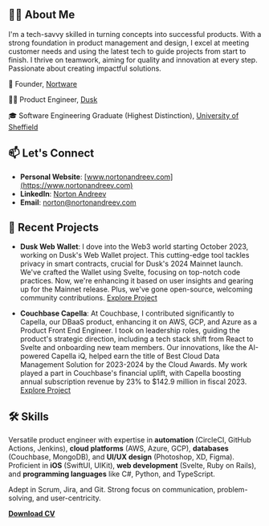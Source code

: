 
## 👨‍💼 About Me
I'm a tech-savvy skilled in turning concepts into successful products. With a strong foundation in product management and design, I excel at meeting customer needs and using the latest tech to guide projects from start to finish. I thrive on teamwork, aiming for quality and innovation at every step. Passionate about creating impactful solutions.

🚀 Founder, [Nortware](www.nortware.ltd)

👨‍💻 Product Engineer, [Dusk](https://dusk.network)

🎓 Software Engineering Graduate (Highest Distinction), [University of Sheffield](https://www.sheffield.ac.uk)

## 📫 Let's Connect
- **Personal Website**: [www.nortonandreev.com](https://www.nortonandreev.com)
- **LinkedIn**: [Norton Andreev](https://www.linkedin.com/in/nortonandreev)
- **Email**: [norton@nortonandreev.com](mailto:norton@nortonandreev.com)

## 💼 Recent Projects
- **Dusk Web Wallet**: 
I dove into the Web3 world starting October 2023, working on Dusk's Web Wallet project. This cutting-edge tool tackles privacy in smart contracts, crucial for Dusk's 2024 Mainnet launch. We've crafted the Wallet using Svelte, focusing on top-notch code practices. Now, we're enhancing it based on user insights and gearing up for the Mainnet release. Plus, we've gone open-source, welcoming community contributions. [Explore Project](https://wallet.dusk.network)

- **Couchbase Capella**: 
At Couchbase, I contributed significantly to Capella, our DBaaS product, enhancing it on AWS, GCP, and Azure as a Product Front End Engineer. I took on leadership roles, guiding the product's strategic direction, including a tech stack shift from React to Svelte and onboarding new team members. Our innovations, like the AI-powered Capella iQ, helped earn the title of Best Cloud Data Management Solution for 2023-2024 by the Cloud Awards. My work played a part in Couchbase's financial uplift, with Capella boosting annual subscription revenue by 23% to $142.9 million in fiscal 2023. [Explore Project](https://capella.couchbase.com)

## 🛠 Skills
Versatile product engineer with expertise in **automation** (CircleCI, GitHub Actions, Jenkins), **cloud platforms** (AWS, Azure, GCP), **databases** (Couchbase, MongoDB), and **UI/UX design** (Photoshop, XD, Figma). Proficient in **iOS** (SwiftUI, UIKit), **web development** (Svelte, Ruby on Rails), and **programming languages** like C#, Python, and TypeScript. 

Adept in Scrum, Jira, and Git. Strong focus on communication, problem-solving, and user-centricity.

**[Download CV](https://www.nortonandreev.com/files/Norton_Andreev_CV.pdf)**